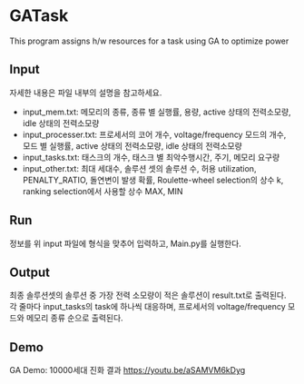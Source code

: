 # GATask
This program assigns h/w resources for a task using GA to optimize power 

## Input
자세한 내용은 파일 내부의 설명을 참고하세요.
- input_mem.txt: 메모리의 종류, 종류 별 실행률, 용량, active 상태의 전력소모량, idle 상태의 전력소모량 
- input_processer.txt: 프로세서의 코어 개수, voltage/frequency 모드의 개수, 모드 별 실행률, active 상태의 전력소모량, idle 상태의 전력소모량
- input_tasks.txt: 태스크의 개수, 태스크 별 최악수행시간, 주기, 메모리 요구량
- input_other.txt: 최대 세대수, 솔루션 셋의 솔루션 수, 허용 utilization, PENALTY_RATIO, 돌연변이 발생 확률, Roulette-wheel selection의 상수 k, ranking selection에서 사용할 상수 MAX, MIN

## Run
정보를 위 input 파일에 형식을 맞추어 입력하고, Main.py를 실행한다.<br>

## Output
최종 솔루션셋의 솔루션 중 가장 전력 소모량이 적은 솔루션이 result.txt로 출력된다.
각 줄마다 input_tasks의 task에 하나씩 대응하며, 프로세서의 voltage/frequency 모드와 메모리 종류 순으로 출력된다.

## Demo
GA Demo: 10000세대 진화 결과
https://youtu.be/aSAMVM6kDyg
